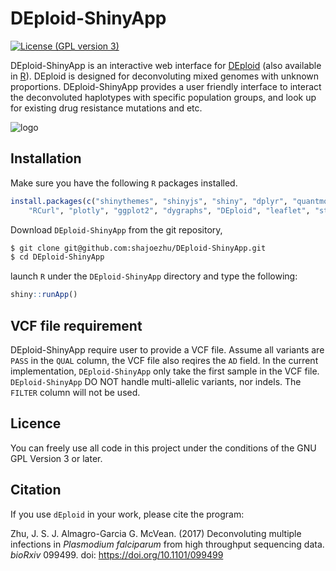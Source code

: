 # DEploid-ShinyApp

[![License (GPL version 3)](https://img.shields.io/badge/license-GPL%20version%203-brightgreen.svg)](http://opensource.org/licenses/GPL-3.0)

DEploid-ShinyApp is an interactive web interface for [DEploid](https://github.com/mcveanlab/DEploid) (also available in [R](cran.r-project.org/package=DEploid)). DEploid is designed for deconvoluting mixed genomes with unknown proportions. DEploid-ShinyApp provides a user friendly interface to interact the deconvoluted haplotypes with specific population groups, and look up for existing drug resistance mutations and etc.

![logo](https://github.com/shajoezhu/DEploid-ShinyApp/raw/master/www/screenShot1.png "Screenshots")

Installation
------------

Make sure you have the following `R` packages installed.

```R
install.packages(c("shinythemes", "shinyjs", "shiny", "dplyr", "quantmod",
    "RCurl", "plotly", "ggplot2", "dygraphs", "DEploid", "leaflet", "stringr"))
```

Download `DEploid-ShinyApp` from the git repository,

```bash
$ git clone git@github.com:shajoezhu/DEploid-ShinyApp.git
$ cd DEploid-ShinyApp
```

launch `R` under the `DEploid-ShinyApp` directory and type the following:

```R
shiny::runApp()
```

VCF file requirement
--------------------
DEploid-ShinyApp require user to provide a VCF file. Assume all variants are `PASS` in the `QUAL` column, the VCF file also reqires the `AD` field. In the current implementation, `DEploid-ShinyApp` only take the first sample in the VCF file. `DEploid-ShinyApp` DO NOT handle multi-allelic variants, nor indels. The `FILTER` column will not be used.

Licence
-------

You can freely use all code in this project under the conditions of the GNU GPL Version 3 or later.


Citation
--------

If you use `dEploid` in your work, please cite the program:

Zhu, J. S. J. Almagro-Garcia G. McVean. (2017) Deconvoluting multiple infections in *Plasmodium falciparum* from high throughput sequencing data. *bioRxiv* 099499. doi: https://doi.org/10.1101/099499
